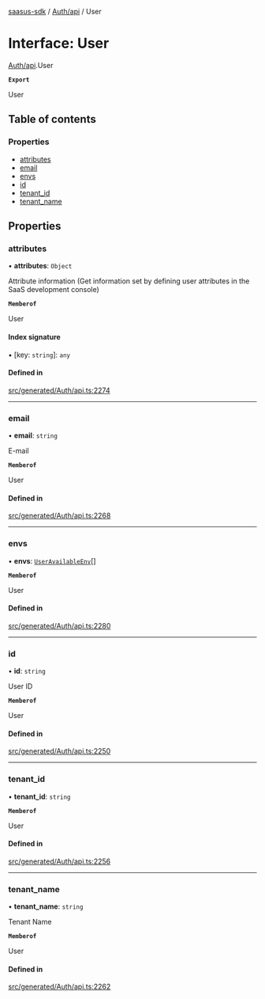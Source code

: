 [saasus-sdk](../README.md) / [Auth/api](../modules/Auth_api.md) / User

# Interface: User

[Auth/api](../modules/Auth_api.md).User

**`Export`**

User

## Table of contents

### Properties

- [attributes](Auth_api.User.md#attributes)
- [email](Auth_api.User.md#email)
- [envs](Auth_api.User.md#envs)
- [id](Auth_api.User.md#id)
- [tenant\_id](Auth_api.User.md#tenant_id)
- [tenant\_name](Auth_api.User.md#tenant_name)

## Properties

### attributes

• **attributes**: `Object`

Attribute information (Get information set by defining user attributes in the SaaS development console)

**`Memberof`**

User

#### Index signature

▪ [key: `string`]: `any`

#### Defined in

[src/generated/Auth/api.ts:2274](https://github.com/saasus-platform/saasus-sdk-javascript/blob/c67ac22/src/generated/Auth/api.ts#L2274)

___

### email

• **email**: `string`

E-mail

**`Memberof`**

User

#### Defined in

[src/generated/Auth/api.ts:2268](https://github.com/saasus-platform/saasus-sdk-javascript/blob/c67ac22/src/generated/Auth/api.ts#L2268)

___

### envs

• **envs**: [`UserAvailableEnv`](Auth_api.UserAvailableEnv.md)[]

**`Memberof`**

User

#### Defined in

[src/generated/Auth/api.ts:2280](https://github.com/saasus-platform/saasus-sdk-javascript/blob/c67ac22/src/generated/Auth/api.ts#L2280)

___

### id

• **id**: `string`

User ID

**`Memberof`**

User

#### Defined in

[src/generated/Auth/api.ts:2250](https://github.com/saasus-platform/saasus-sdk-javascript/blob/c67ac22/src/generated/Auth/api.ts#L2250)

___

### tenant\_id

• **tenant\_id**: `string`

**`Memberof`**

User

#### Defined in

[src/generated/Auth/api.ts:2256](https://github.com/saasus-platform/saasus-sdk-javascript/blob/c67ac22/src/generated/Auth/api.ts#L2256)

___

### tenant\_name

• **tenant\_name**: `string`

Tenant Name

**`Memberof`**

User

#### Defined in

[src/generated/Auth/api.ts:2262](https://github.com/saasus-platform/saasus-sdk-javascript/blob/c67ac22/src/generated/Auth/api.ts#L2262)
